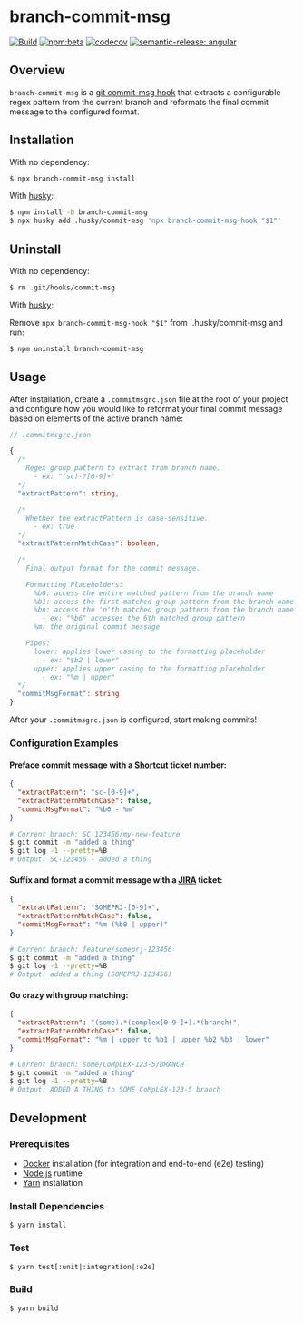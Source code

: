 # branch-commit-msg

[![Build](https://github.com/brajkowski/branch-commit-msg/actions/workflows/build.yml/badge.svg)](https://github.com/brajkowski/branch-commit-msg/actions/workflows/build.yml)
[![npm:beta](https://img.shields.io/npm/v/branch-commit-msg/beta?logo=npm)](https://www.npmjs.com/package/branch-commit-msg)
[![codecov](https://codecov.io/gh/brajkowski/branch-commit-msg/branch/beta/graph/badge.svg?token=NWWKAPQ3C7)](https://codecov.io/gh/brajkowski/branch-commit-msg)
[![semantic-release: angular](https://img.shields.io/badge/semantic--release-angular-e10079?logo=semantic-release)](https://github.com/semantic-release/semantic-release)

## Overview

`branch-commit-msg` is a [git commit-msg hook](https://git-scm.com/docs/githooks#_commit_msg) that extracts a configurable regex pattern from the current branch and reformats the final commit message to the configured format.

## Installation

With no dependency:

```sh
$ npx branch-commit-msg install
```

With [husky](https://github.com/typicode/husky):

```sh
$ npm install -D branch-commit-msg
$ npx husky add .husky/commit-msg 'npx branch-commit-msg-hook "$1"'
```

## Uninstall

With no dependency:

```sh
$ rm .git/hooks/commit-msg
```

With [husky](https://github.com/typicode/husky):

Remove `npx branch-commit-msg-hook "$1"` from `.husky/commit-msg and run:

```sh
$ npm uninstall branch-commit-msg
```

## Usage

After installation, create a `.commitmsgrc.json` file at the root of your project and configure how you would like to reformat your final commit message based on elements of the active branch name:

```ts
// .commitmsgrc.json

{
  /*
    Regex group pattern to extract from branch name.
      - ex: "(sc)-?[0-9]+"
  */
  "extractPattern": string,

  /*
    Whether the extractPattern is case-sensitive.
      - ex: true
  */
  "extractPatternMatchCase": boolean,

  /*
    Final output format for the commit message.

    Formatting Placeholders:
      %b0: access the entire matched pattern from the branch name
      %b1: access the first matched group pattern from the branch name
      %bn: access the 'n'th matched group pattern from the branch name
        - ex: "%b6" accesses the 6th matched group pattern
      %m: the original commit message

    Pipes:
      lower: applies lower casing to the formatting placeholder
        - ex: "$b2 | lower"
      upper: applies upper casing to the formatting placeholder
        - ex: "%m | upper"
  */
  "commitMsgFormat": string
}
```

After your `.commitmsgrc.json` is configured, start making commits!

### Configuration Examples

#### Preface commit message with a [Shortcut](https://shortcut.com/) ticket number:

```json
{
  "extractPattern": "sc-[0-9]+",
  "extractPatternMatchCase": false,
  "commitMsgFormat": "%b0 - %m"
}
```

```sh
# Current branch: SC-123456/my-new-feature
$ git commit -m "added a thing"
$ git log -1 --pretty=%B
# Output: SC-123456 - added a thing
```

#### Suffix and format a commit message with a [JIRA](https://www.atlassian.com/software/jira) ticket:

```json
{
  "extractPattern": "SOMEPRJ-[0-9]+",
  "extractPatternMatchCase": false,
  "commitMsgFormat": "%m (%b0 | upper)"
}
```

```sh
# Current branch: feature/someprj-123456
$ git commit -m "added a thing"
$ git log -1 --pretty=%B
# Output: added a thing (SOMEPRJ-123456)
```

#### Go crazy with group matching:

```json
{
  "extractPattern": "(some).*(complex[0-9-]+).*(branch)",
  "extractPatternMatchCase": false,
  "commitMsgFormat": "%m | upper to %b1 | upper %b2 %b3 | lower"
}
```

```sh
# Current branch: some/CoMpLEX-123-5/BRANCH
$ git commit -m "added a thing"
$ git log -1 --pretty=%B
# Output: ADDED A THING to SOME CoMpLEX-123-5 branch
```

## Development

### Prerequisites

- [Docker](https://www.docker.com/) installation (for integration and end-to-end (e2e) testing)
- [Node.js](https://nodejs.org/en/) runtime
- [Yarn](https://yarnpkg.com/) installation

### Install Dependencies

```
$ yarn install
```

### Test

```
$ yarn test[:unit|:integration|:e2e]
```

### Build

```
$ yarn build
```
